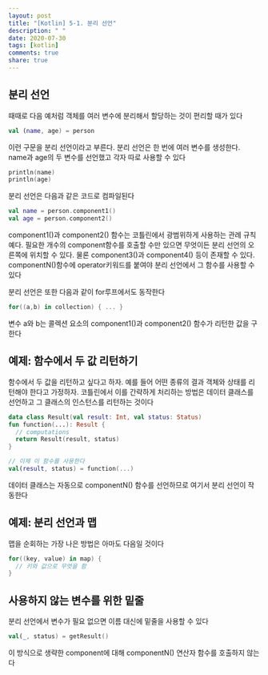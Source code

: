 ```yaml
---
layout: post
title: "[Kotlin] 5-1. 분리 선언"
description: " "
date: 2020-07-30
tags: [kotlin]
comments: true
share: true
---
```


## 분리 선언
때때로 다음 예처럼 객체를 여러 변수에 분리해서 할당하는 것이 편리할 때가 있다

```kotlin
val (name, age) = person
```

이런 구문을 분리 선언이라고 부른다. 분리 선언은 한 번에 여러 변수를 생성한다. name과 age의 두 변수를 선언했고 각자 따로 사용할 수 있다

```kotlin
println(name)
println(age)
```

분리 선언은 다음과 같은 코드로 컴파일된다

```kotlin
val name = person.component1()
val age = person.component2()
```

component1()과 component2() 함수는 코틀린에서 광범위하게 사용하는 관례 규칙예다. 필요한 개수의 component함수를 호출할 수만 있으면 무엇이든 분리 선언의 오른쪽에 위치할 수 있다. 물론 component3()과 component4() 등이 존재할 수 있다.   
componentN()함수에 operator키워드를 붙여야 분리 선언에서 그 함수를 사용할 수 있다

분리 선언은 또한 다음과 같이 for루프에서도 동작한다

```kotlin
for((a,b) in collection) { ... }
```

변수 a와 b는 콜렉션 요소의 component1()과 component2() 함수가 리턴한 값을 구한다

## 예제: 함수에서 두 값 리턴하기
함수에서 두 값을 리턴하고 싶다고 하자. 예를 들어 어떤 종류의 결과 객체와 상태를 리턴해야 한다고 가정하자. 코틀린에서 이를 간략하게 처리하는 방법은 데이터 클래스를 선언하고 그 클래스의 인스턴스를 리턴하는 것이다

```kotlin
data class Result(val result: Int, val status: Status)
fun function(...): Result {
  // computations
  return Result(result, status)
}

// 이제 이 함수를 사용한다
val(result, status) = function(...)
```

데이터 클래스는 자동으로 componentN() 함수를 선언하므로 여기서 분리 선언이 작동한다
## 예제: 분리 선언과 맵
맵을 순회하는 가장 나은 방법은 아마도 다음일 것이다

```kotlin
for((key, value) in map) {
  // 키와 값으로 무엇을 함
}
```

## 사용하지 않는 변수를 위한 밑줄
분리 선언에서 변수가 필요 없으면 이름 대신에 밑줄을 사용할 수 있다

```kotlin
val(_, status) = getResult()
```

이 방식으로 생략한 component에 대해 componentN() 연산자 함수를 호출하지 않는다
